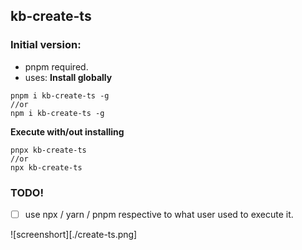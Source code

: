 ## kb-create-ts

### Initial version:

- pnpm required.
- uses:
  **Install globally**

```
pnpm i kb-create-ts -g
//or
npm i kb-create-ts -g
```

**Execute with/out installing**

```
pnpx kb-create-ts
//or
npx kb-create-ts
```

### TODO!

- [ ] use npx / yarn / pnpm respective to what user used to execute it.

![screenshort][./create-ts.png]
